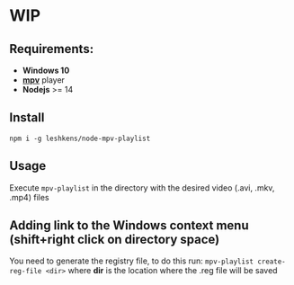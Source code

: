 # WIP

## Requirements:
- **Windows 10**
- [**mpv**](https://mpv.io/) player
- **Nodejs** >= 14

## Install
`npm i -g leshkens/node-mpv-playlist`

## Usage
Execute `mpv-playlist` in the directory with the desired video (.avi, .mkv, .mp4) files

## Adding link to the Windows context menu (shift+right click on directory space)
You need to generate the registry file, to do this run:
`mpv-playlist create-reg-file <dir>`
where **dir** is the location where the .reg file will be saved